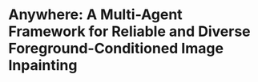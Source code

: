 # Anywhere: A Multi-Agent Framework for Reliable and Diverse Foreground-Conditioned Image Inpainting
